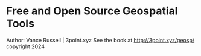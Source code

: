 # Free and Open Source Geospatial Tools
Author: Vance Russell | 3point.xyz
See the book at http://3point.xyz/geosp/
copyright 2024
